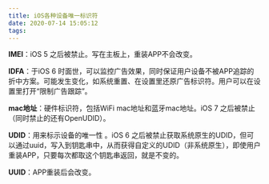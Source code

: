 ```yaml
---
title: iOS各种设备唯一标识符
date: 2020-07-14 15:05:12
tags:
---
```



**IMEI**：iOS 5 之后被禁止。写在主板上，重装APP不会改变。

**IDFA**：于iOS 6 时面世，可以监控广告效果，同时保证用户设备不被APP追踪的折中方案。可能发生变化，如系统重置、在设置里还原广告标识符。用户可以在设置里打开“限制广告跟踪”。

**mac地址**：硬件标识符，包括WiFi mac地址和蓝牙mac地址。iOS 7 之后被禁止（同时禁止的还有OpenUDID）。

**UDID**：用来标示设备的唯一性 。iOS 6 之后被禁止获取系统原生的UDID，但可以通过uuid，写入到钥匙串中，从而获得自定义的UDID（非系统原生），即使用户重装APP，只要每次都取这个钥匙串返回，就是不变的。

**UUID**：APP重装后会改变。